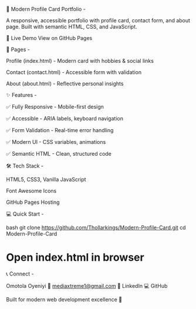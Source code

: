🌟 Modern Profile Card Portfolio -

A responsive, accessible portfolio with profile card, contact form, and about page. Built with semantic HTML, CSS, and JavaScript.

🚀 Live Demo
View on GitHub Pages

📂 Pages - 

Profile (index.html) - Modern card with hobbies & social links

Contact (contact.html) - Accessible form with validation

About (about.html) - Reflective personal insights

✨ Features - 

✅ Fully Responsive - Mobile-first design

✅ Accessible - ARIA labels, keyboard navigation

✅ Form Validation - Real-time error handling

✅ Modern UI - CSS variables, animations

✅ Semantic HTML - Clean, structured code

🛠 Tech Stack -

HTML5, CSS3, Vanilla JavaScript

Font Awesome Icons

GitHub Pages Hosting

💻 Quick Start -

bash
git clone https://github.com/Thollarkings/Modern-Profile-Card.git
cd Modern-Profile-Card
# Open index.html in browser

📞 Connect -

Omotola Oyeniyi
📧 mediaxtreme1@gmail.com
💼 LinkedIn
💻 GitHub


Built for modern web development excellence 🚀

